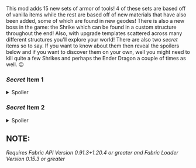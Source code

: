 This mod adds 15 new sets of armor of tools! 4 of these sets are based off of vanilla items while the rest are based off of new materials that have also been added, some of which are found in new geodes! There is also a new boss in the game: the Shrike which can be found in a custom structure throughout the end! Also, with upgrade templates scattered across many different structures you'll explore your world! There are also two _secret_ items so to say. If you want to know about them then reveal the spoilers below and if you want to discover them on your own, well you might need to kill quite a few Shrikes and perhaps the Ender Dragon a couple of times as well. 😉

### _Secret_ Item 1
<details>
<summary>Spoiler</summary>

The first _secret_ item is a dagger with an obfuscated name. It's pretty simple. It OHKOs everything... like everything everything. To get it, you'll need to scour the end for Shrikes and slaughter them because this weapon has but a 1% chance of dropping from a Shrike. It should be noted that this dagger also has infinite durability (it doesn't take any durability damage whatsoever) because why not.

</details>

### _Secret_ Item 2
<details>
<summary>Spoiler</summary>

The second _secret_ item is an elytra-chestplate. The catch however is that an elytra can only be combined with the highest tier chestplate so you'll have to progress pretty far in the game before you can aquire one. Also, the worn model just looks like the normal chestplate and the elytra wings part are completely invisible because then when you fly around it looks like you are mimicking Superman's flight and I thought it was funny.

</details>

## **NOTE:**
  _Requires Fabric API Version 0.91.3+1.20.4 or greater and_
  _Fabric Loader Version 0.15.3 or greater_
